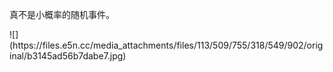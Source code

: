 <p>真不是小概率的随机事件。</p>
![](https://files.e5n.cc/media_attachments/files/113/509/755/318/549/902/original/b3145ad56b7dabe7.jpg)